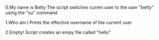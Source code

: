 0.My name is Betty
 The script switches curren user to the user "betty" using the "su" command

 1.Who am I
 Prints the effective username of the current user

 2.Empty!
 Script creates an empy file called "hello"
